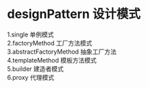 # designPattern  设计模式
1.single 单例模式  
2.factoryMethod 工厂方法模式  
3.abstractFactoryMethod 抽象工厂方法     
4.templateMethod 模板方法模式      
5.builder   建造者模式     
6.proxy     代理模式
